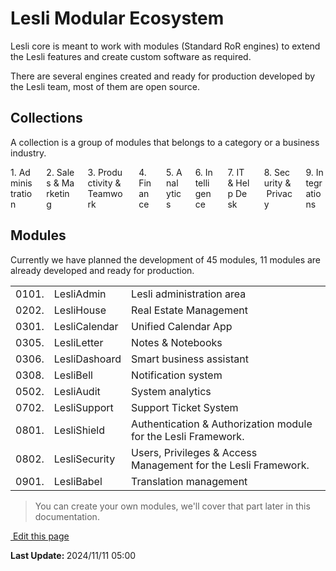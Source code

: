 # Lesli Modular Ecosystem
Lesli core is meant to work with modules (Standard RoR engines) to extend the Lesli features and create custom software as required.

There are several engines created and ready for production developed by the Lesli team, most of them are open source.

## Collections 
A collection is a group of modules that belongs to a category or a business industry.

<div class="columns is-multiline lesli-css-color-collections">
    <div class="column"> 
        <div class="has-text-centered px-4 py-6 br-2 br-2 has-text-white lesli-background-collection-administration">
            1.&nbsp;Administration
        </div>
    </div>
    <div class="column">
        <div class="has-text-centered px-4 py-6 br-2 has-text-white lesli-background-collection-sales">
            2.&nbsp;Sales&nbsp;&&nbsp;Marketing
        </div>
    </div>
    <div class="column">
        <div class="has-text-centered px-4 py-6 br-2 has-text-white lesli-background-collection-productivity">
            3.&nbsp;Productivity&nbsp;&&nbsp;Teamwork
        </div>
    </div>
    <div class="column">
        <div class="has-text-centered px-4 py-6 br-2 has-text-white lesli-background-collection-finance">
            4.&nbsp;Finance
        </div>
    </div>
    <div class="column">
        <div class="has-text-centered px-4 py-6 br-2 has-text-black lesli-background-collection-analytics">
            5.&nbsp;Analytics
        </div>
    </div>
    <div class="column"> 
        <div class="has-text-centered px-4 py-6 br-2 has-text-white lesli-background-collection-intelligence">
            6.&nbsp;Intelligence
        </div>
    </div>
    <div class="column">
        <div class="has-text-centered px-4 py-6 br-2 has-text-black lesli-background-collection-it">
            7.&nbsp;IT&nbsp;&&nbsp;Help&nbsp;Desk
        </div>
    </div>
    <div class="column">
        <div class="has-text-centered px-4 py-6 br-2 has-text-black lesli-background-collection-security">
            8.&nbsp;Security&nbsp;&&nbsp;Privacy
        </div>
    </div>
    <div class="column">
        <div class="has-text-centered px-4 py-6 br-2 has-text-black lesli-background-collection-integration">
            9.&nbsp;Integrations
        </div>
    </div>
</div>


## Modules 
Currently we have planned the development of 45 modules, 11 modules are already developed and ready for production.

<table class="table is-fullwidth is-striped" style="display: table;">
    <tr>
        <td>0101.</td>
        <td>LesliAdmin</td>
        <td>Lesli administration area</td>
    </tr>
    <tr>
        <td>0202.</td>
        <td>LesliHouse</td>
        <td>Real Estate Management</td>
    </tr>
    <tr>
        <td>0301.</td>
        <td>LesliCalendar</td>
        <td>Unified Calendar App</td>
    </tr>
    <tr>
        <td>0305.</td>
        <td>LesliLetter</td>
        <td>Notes & Notebooks</td>
    </tr>
    <tr>
        <td>0306.</td>
        <td>LesliDashoard</td>
        <td>Smart business assistant</td>
    </tr>
    <tr>
        <td>0308.</td>
        <td>LesliBell</td>
        <td>Notification system</td>
    </tr>
    <tr>
        <td>0502.</td>
        <td>LesliAudit</td>
        <td>System analytics</td>
    </tr>
    <tr>
        <td>0702.</td>
        <td>LesliSupport</td>
        <td>Support Ticket System</td>
    </tr>
    <tr>
        <td>0801.</td>
        <td>LesliShield</td>
        <td>Authentication & Authorization module for the Lesli Framework.</td>
    </tr>
    <tr>
        <td>0802.</td>
        <td>LesliSecurity</td>
        <td>Users, Privileges & Access Management for the Lesli Framework.</td>
    </tr>
    <tr>
        <td>0901.</td>
        <td>LesliBabel</td>
        <td>Translation management</td>
    </tr>
</table>

> You can create your own modules, we'll cover that part later in this documentation.


<section class="lesli-markdown-info">
    <p><a target="blank" href="https://github.com/LesliTech/Lesli/tree/master/docs/about/ecosystem.md"><i class="ri-external-link-fill"></i>&nbsp;Edit this page</a><p/>
    <p><b>Last Update: </b>2024/11/11 05:00</p>
</section>

<!-- This code was automatically generated -->
<!-- to update this docs please run rake docs:build -->

